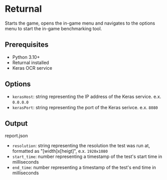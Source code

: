 # Returnal
Starts the game, opens the in-game menu and navigates to the options menu to start the in-game benchmarking tool.

## Prerequisites

- Python 3.10+
- Returnal installed
- Keras OCR service

## Options

- `kerasHost`: string representing the IP address of the Keras service. e.x. `0.0.0.0` 
- `kerasPort`: string representing the port of the Keras serivce. e.x. `8080`

## Output

report.json
- `resolution`: string representing the resolution the test was run at, formatted as "[width]x[heigt]", e.x. `1920x1080`
- `start_time`: number representing a timestamp of the test's start time in milliseconds
- `end_time`: number representing a timestamp of the test's end time in milliseconds
